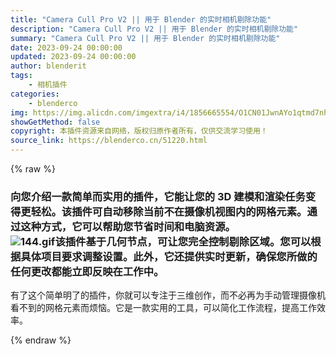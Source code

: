 ```yaml
---
title: "Camera Cull Pro V2 || 用于 Blender 的实时相机剔除功能"
description: "Camera Cull Pro V2 || 用于 Blender 的实时相机剔除功能"
summary: "Camera Cull Pro V2 || 用于 Blender 的实时相机剔除功能"
date: 2023-09-24 00:00:00
updated: 2023-09-24 00:00:00
author: blenderit
tags: 
    - 相机插件
categories:
    - blenderco
img: https://img.alicdn.com/imgextra/i4/1856665554/O1CN01JwnAYo1qtmd7nhu8b_!!1856665554.jpg
showGetMethod: false
copyright: 本插件资源来自网络，版权归原作者所有，仅供交流学习使用！
source_link: https://blenderco.cn/51220.html
---
```


{% raw %}
<h3>向您介绍一款简单而实用的插件，它能让您的 3D 建模和渲染任务变得更轻松。该插件可自动移除当前不在摄像机视图内的网格元素。通过这种方式，它可以帮助您节省时间和电脑资源。<br>
<img class="aligncenter" src="https://img.alicdn.com/imgextra/i1/1856665554/O1CN01V6mFld1qtmdAxFisU_!!1856665554.gif" alt="144.gif">该插件基于几何节点，可让您完全控制剔除区域。您可以根据具体项目要求调整设置。此外，它还提供实时更新，确保您所做的任何更改都能立即反映在工作中。</h3><p>有了这个简单明了的插件，你就可以专注于三维创作，而不必再为手动管理摄像机看不到的网格元素而烦恼。它是一款实用的工具，可以简化工作流程，提高工作效率。</p>
<div style="display: none">blenderco</div>
{% endraw %}